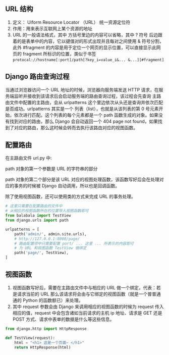## URL 结构

1. 定义： Uiform Resource Locator （URL） 统一资源定位符
2. 作用：用来表示互联网上某个资源的地址
3. URL 的一般语法格式，其中 方括号里边的内容可以省略，其中 ? 符号 后边跟着的是表单中的内容，它以键值对的形式出现并且每对之间使用 & 符号分割，此外 #fragment 的内容是用于定位一个网页的显示位置，可以直接显示此网页的 fragment 所标识的位置，类似于书签		`protocal://hostname[:port]/path[?key_i=value_i&... &...][#fragment]`



## Django 路由查询过程

当通过浏览器访问一个 URL 地址的时候，浏览器向服务端发送 HTTP 请求，在服务端监听并接收到该请求后会启动服务端的路由查询过程，该过程会先查询 主路由文件中配置的主路由，会从 urlpatterns 这个里边依次从头还是查询并依次匹配是否成功。urlpatterns 其实是一个 列表（list），也就是从该列表的第 0 号元素开始，依次进行匹配。这个列表的每个元素都是一个 path 函数生成的对象。如果没有找到对应的路由，那么 Django 会自动返回一个 404 page not found，如果找到了对应的路由，那么这时候会转而去执行该路由对应的视图函数。



## 配置路由

在主路由文件 url.py 中:

path 对象的第一个参数是 URL 的字符串的部分

path 对象的第二个部分是该 URL 对应的视图处理函数，该函数写好后会在处理对应的事务的时候被 Django 自动调用，所以也是回调函数。

除了使用视图函数，还可以使用类的方式来完成 URL 的事务处理。

```python
# 这里只需要在配置路由的文件中
# 从相应的视图函数所在的位置导入视图函数即可
from balabala import TestView
from django.urls import path

urlpatterns = [
    path('admin/', admin.site.urls),
    # http://127.0.0.1:8000/page/
    # 路由配置项中只需要配置 port/ ... 这里 ... 所表示的内容即可
    # 为 URL 和视图函数 TestView 做绑定
    path('page/', TestView),
]
```



## 视图函数

1. 视图函数写好后，需要在主路由文件中与相应的 URL 做一个绑定，代表：若是请求当前的 URL 那么该请求将会由与它绑定的视图函数（就是一个普普通通的 Python 的函数额已）来处理。
2. 其中 request 参数会由 Django 来调用相应的视图函数的时候为 request 传入相应的值，request 中会包含诸如当前请求的主机 ip 地址、请求是 GET 还是 POST 方式、请求中表单的数据是什么等这些信息。

```python
from django.http import HttpResponse

def TestView(request):
    html = "<h1> 这是一个页面~ </h1>"
    return HttpResponse(html)
```



